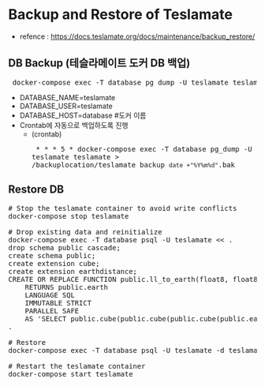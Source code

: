 # Backup and Restore of Teslamate
- refence : https://docs.teslamate.org/docs/maintenance/backup_restore/
## DB Backup (테슬라메이트 도커 DB 백업)
<pre> docker-compose exec -T database pg_dump -U teslamate teslamate > /backuplocation/teslamate.bck -v </pre>
- DATABASE_NAME=teslamate
- DATABASE_USER=teslamate
- DATABASE_HOST=database  #도커 이름
- Crontab에 자동으로 백업하도록 진행
  - (crontab) <pre> * * * 5 *  docker-compose exec -T database pg_dump -U teslamate teslamate > /backuplocation/teslamate_backup_`date +"%Y%m%d"`.bak </pre>

## Restore DB
<pre>
# Stop the teslamate container to avoid write conflicts
docker-compose stop teslamate

# Drop existing data and reinitialize
docker-compose exec -T database psql -U teslamate << .
drop schema public cascade;
create schema public;
create extension cube;
create extension earthdistance;
CREATE OR REPLACE FUNCTION public.ll_to_earth(float8, float8)
    RETURNS public.earth
    LANGUAGE SQL
    IMMUTABLE STRICT
    PARALLEL SAFE
    AS 'SELECT public.cube(public.cube(public.cube(public.earth()*cos(radians(\$1))*cos(radians(\$2))),public.earth()*cos(radians(\$1))*sin(radians(\$2))),public.earth()*sin(radians(\$1)))::public.earth';
.

# Restore
docker-compose exec -T database psql -U teslamate -d teslamate < teslamate.bck

# Restart the teslamate container
docker-compose start teslamate
</pre>
